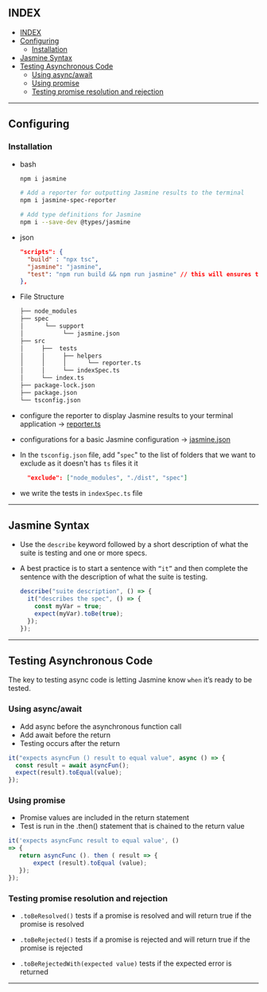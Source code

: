 ## INDEX

- [INDEX](#index)
- [Configuring](#configuring)
  - [Installation](#installation)
- [Jasmine Syntax](#jasmine-syntax)
- [Testing Asynchronous Code](#testing-asynchronous-code)
  - [Using async/await](#using-asyncawait)
  - [Using promise](#using-promise)
  - [Testing promise resolution and rejection](#testing-promise-resolution-and-rejection)

---

## Configuring

### Installation

- bash

  ```bash
  npm i jasmine

  # Add a reporter for outputting Jasmine results to the terminal
  npm i jasmine-spec-reporter

  # Add type definitions for Jasmine
  npm i --save-dev @types/jasmine
  ```

- json

  ```json
  "scripts": {
    "build" : "npx tsc",
    "jasmine": "jasmine",
    "test": "npm run build && npm run jasmine" // this will ensures that (build) commend is ran first then (jasmin) commend
  },
  ```

- File Structure

  ```bash
  ├── node_modules
  ├── spec
  │      └── support
  │           └── jasmine.json
  ├── src
  │     ├──  tests
  │     │     ├── helpers
  │     │     │      └── reporter.ts
  │     │     └── indexSpec.ts
  │     └── index.ts
  ├── package-lock.json
  ├── package.json
  └── tsconfig.json
  ```

- configure the reporter to display Jasmine results to your terminal application -> [reporter.ts](../1-Backend%20Development%20with%20Node.js/Configuring%20Jasmine/reporter.ts)

- configurations for a basic Jasmine configuration -> [jasmine.json](../1-Backend%20Development%20with%20Node.js/Configuring%20Jasmine/jasmine.json)

- In the `tsconfig.json` file, add "`spec`" to the list of folders that we want to exclude as it doesn't has `ts` files it it

  ```json
    "exclude": ["node_modules", "./dist", "spec"]
  ```

- we write the tests in `indexSpec.ts` file

---

## Jasmine Syntax

- Use the `describe` keyword followed by a short description of what the suite is testing and one or more specs.
- A best practice is to start a sentence with `“it”` and then complete the sentence with the description of what the suite is testing.

  ```js
  describe("suite description", () => {
    it("describes the spec", () => {
      const myVar = true;
      expect(myVar).toBe(true);
    });
  });
  ```

---

## Testing Asynchronous Code

The key to testing async code is letting Jasmine know `when` it’s ready to be tested.

### Using async/await

- Add async before the asynchronous function call
- Add await before the return
- Testing occurs after the return

```js
it("expects asyncFun () result to equal value", async () => {
  const result = await asyncFun();
  expect(result).toEqual(value);
});
```

### Using promise

- Promise values are included in the return statement
- Test is run in the .then() statement that is chained to the return value

```js
it('expects asyncFunc result to equal value', ()
=> {
   return asyncFunc (). then ( result => {
       expect (result).toEqual (value);
   });
});
```

### Testing promise resolution and rejection

- `.toBeResolved()` tests if a promise is resolved and will return true if the promise is resolved

- `.toBeRejected()` tests if a promise is rejected and will return true if the promise is rejected

- `.toBeRejectedWith(expected value)` tests if the expected error is returned

---
